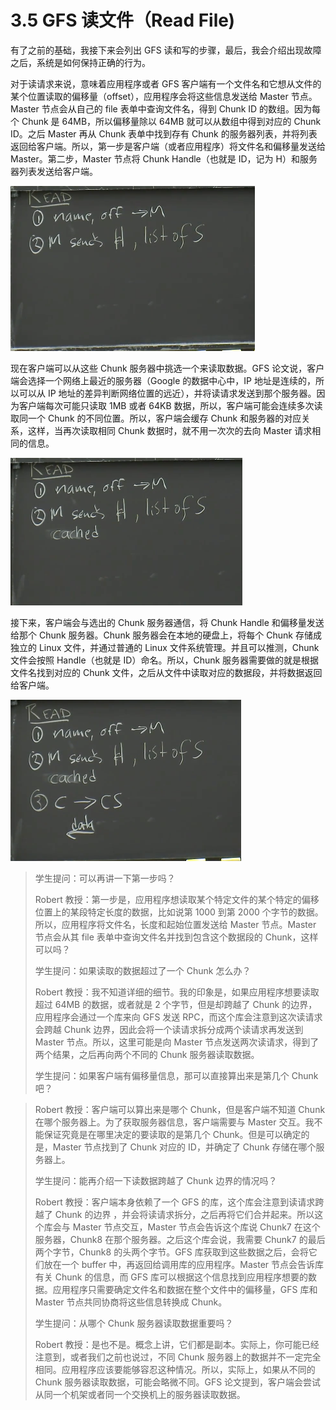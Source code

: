 # 3.5 GFS 读文件（Read File)

有了之前的基础，我接下来会列出 GFS 读和写的步骤，最后，我会介绍出现故障之后，系统是如何保持正确的行为。

对于读请求来说，意味着应用程序或者 GFS 客户端有一个文件名和它想从文件的某个位置读取的偏移量（offset），应用程序会将这些信息发送给 Master 节点。Master 节点会从自己的 file 表单中查询文件名，得到 Chunk ID 的数组。因为每个 Chunk 是 64MB，所以偏移量除以 64MB 就可以从数组中得到对应的 Chunk ID。之后 Master 再从 Chunk 表单中找到存有 Chunk 的服务器列表，并将列表返回给客户端。所以，第一步是客户端（或者应用程序）将文件名和偏移量发送给 Master。第二步，Master 节点将 Chunk Handle（也就是 ID，记为 H）和服务器列表发送给客户端。

![](<../assets/image (241).png>)

现在客户端可以从这些 Chunk 服务器中挑选一个来读取数据。GFS 论文说，客户端会选择一个网络上最近的服务器（Google 的数据中心中，IP 地址是连续的，所以可以从 IP 地址的差异判断网络位置的远近），并将读请求发送到那个服务器。因为客户端每次可能只读取 1MB 或者 64KB 数据，所以，客户端可能会连续多次读取同一个 Chunk 的不同位置。所以，客户端会缓存 Chunk 和服务器的对应关系，这样，当再次读取相同 Chunk 数据时，就不用一次次的去向 Master 请求相同的信息。

![](<../assets/image (242).png>)

接下来，客户端会与选出的 Chunk 服务器通信，将 Chunk Handle 和偏移量发送给那个 Chunk 服务器。Chunk 服务器会在本地的硬盘上，将每个 Chunk 存储成独立的 Linux 文件，并通过普通的 Linux 文件系统管理。并且可以推测，Chunk 文件会按照 Handle（也就是 ID）命名。所以，Chunk 服务器需要做的就是根据文件名找到对应的 Chunk 文件，之后从文件中读取对应的数据段，并将数据返回给客户端。

![](<../assets/image (243).png>)

> 学生提问：可以再讲一下第一步吗？
>
> Robert 教授：第一步是，应用程序想读取某个特定文件的某个特定的偏移位置上的某段特定长度的数据，比如说第 1000 到第 2000 个字节的数据。所以，应用程序将文件名，长度和起始位置发送给 Master 节点。Master 节点会从其 file 表单中查询文件名并找到包含这个数据段的 Chunk，这样可以吗？
>
> 学生提问：如果读取的数据超过了一个 Chunk 怎么办？
>
> Robert 教授：我不知道详细的细节。我的印象是，如果应用程序想要读取超过 64MB 的数据，或者就是 2 个字节，但是却跨越了 Chunk 的边界，应用程序会通过一个库来向 GFS 发送 RPC，而这个库会注意到这次读请求会跨越 Chunk 边界，因此会将一个读请求拆分成两个读请求再发送到 Master 节点。所以，这里可能是向 Master 节点发送两次读请求，得到了两个结果，之后再向两个不同的 Chunk 服务器读取数据。
>
> 学生提问：如果客户端有偏移量信息，那可以直接算出来是第几个 Chunk 吧？

> Robert 教授：客户端可以算出来是哪个 Chunk，但是客户端不知道 Chunk 在哪个服务器上。为了获取服务器信息，客户端需要与 Master 交互。我不能保证究竟是在哪里决定的要读取的是第几个 Chunk。但是可以确定的是，Master 节点找到了 Chunk 对应的 ID，并确定了 Chunk 存储在哪个服务器上。
>
> 学生提问：能再介绍一下读数据跨越了 Chunk 边界的情况吗？
>
> Robert 教授：客户端本身依赖了一个 GFS 的库，这个库会注意到读请求跨越了 Chunk 的边界 ，并会将读请求拆分，之后再将它们合并起来。所以这个库会与 Master 节点交互，Master 节点会告诉这个库说 Chunk7 在这个服务器，Chunk8 在那个服务器。之后这个库会说，我需要 Chunk7 的最后两个字节，Chunk8 的头两个字节。GFS 库获取到这些数据之后，会将它们放在一个 buffer 中，再返回给调用库的应用程序。Master 节点会告诉库有关 Chunk 的信息，而 GFS 库可以根据这个信息找到应用程序想要的数据。应用程序只需要确定文件名和数据在整个文件中的偏移量，GFS 库和 Master 节点共同协商将这些信息转换成 Chunk。
>
> 学生提问：从哪个 Chunk 服务器读取数据重要吗？
>
> Robert 教授：是也不是。概念上讲，它们都是副本。实际上，你可能已经注意到，或者我们之前也说过，不同 Chunk 服务器上的数据并不一定完全相同。应用程序应该要能够容忍这种情况。所以，实际上，如果从不同的 Chunk 服务器读取数据，可能会略微不同。GFS 论文提到，客户端会尝试从同一个机架或者同一个交换机上的服务器读取数据。
